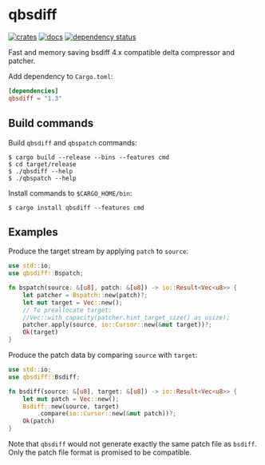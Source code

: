 qbsdiff
=======

[![crates](https://img.shields.io/badge/crates-1.3.1-blue)](https://crates.io/crates/qbsdiff)
[![docs](https://img.shields.io/badge/docs-1.3.1-blue)](https://docs.rs/qbsdiff)
[![dependency status](https://deps.rs/repo/github/hucsmn/qbsdiff/status.svg)](https://deps.rs/repo/github/hucsmn/qbsdiff)


Fast and memory saving bsdiff 4.x compatible delta compressor and patcher.

Add dependency to `Cargo.toml`:
```toml
[dependencies]
qbsdiff = "1.3"
```

Build commands
--------------

Build `qbsdiff` and `qbspatch` commands:
```shell
$ cargo build --release --bins --features cmd
$ cd target/release
$ ./qbsdiff --help
$ ./qbspatch --help
```
Install commands to `$CARGO_HOME/bin`:
```shell
$ cargo install qbsdiff --features cmd
```

Examples
--------

Produce the target stream by applying `patch` to `source`:
```rust
use std::io;
use qbsdiff::Bspatch;

fn bspatch(source: &[u8], patch: &[u8]) -> io::Result<Vec<u8>> {
    let patcher = Bspatch::new(patch)?;
    let mut target = Vec::new();
    // To preallocate target:
    //Vec::with_capacity(patcher.hint_target_size() as usize);
    patcher.apply(source, io::Cursor::new(&mut target))?;
    Ok(target)
}
```


Produce the patch data by comparing `source` with `target`:
```rust
use std::io;
use qbsdiff::Bsdiff;

fn bsdiff(source: &[u8], target: &[u8]) -> io::Result<Vec<u8>> {
    let mut patch = Vec::new();
    Bsdiff::new(source, target)
        .compare(io::Cursor::new(&mut patch))?;
    Ok(patch)
}
```

Note that `qbsdiff` would not generate exactly the same patch file as `bsdiff`.
Only the patch file format is promised to be compatible.
